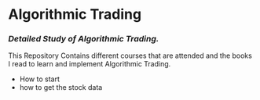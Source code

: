 # **Algorithmic Trading**
### *Detailed Study of Algorithmic Trading.*
This Repository Contains different courses that are attended and the books I read to learn and implement Algorithmic Trading.

+ How to start
+ how to get the stock data
